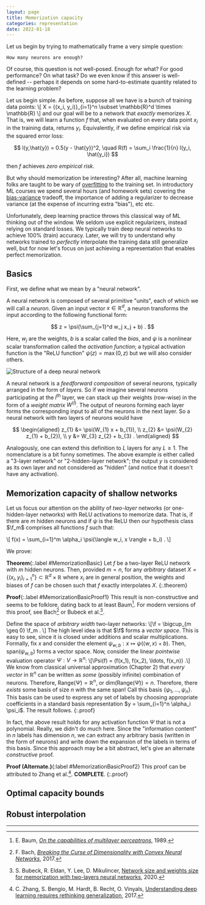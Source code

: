 ```yaml
---
layout: page
title: Memorization capacity
categories: representation
date: 2022-01-18
---
```


Let us begin by trying to mathematically frame a very simple question:

~~~
How many neurons are enough?
~~~

Of course, this question is not well-posed. Enough for what? For good performance? On what task? Do we even know if this answer is well-defined -- perhaps it depends on some hard-to-estimate quantity related to the learning problem?

Let us begin simple. As before, suppose all we have is a bunch of training data points:
\\[ X = \{(x_i, y_i)\}_{i=1}^n \subset \mathbb{R}^d \times \mathbb{R} \\]
and our goal will be to a network that *exactly* memorizes $X$. That is, we will learn a function $f$ that, when evaluated on every data point $x_i$ in the training data, returns $y_i$. Equivalently, if we define empirical risk via the squared error loss:

$$
l(y,\hat{y}) = 0.5(y - \hat{y})^2, \quad R(f) = \sum_i \frac{1}{n} l(y_i, \hat{y_i})
$$

then $f$ achieves *zero empirical risk*.

But why should memorization be interesting? After all, machine learning folks are taught to be wary of [overfitting](https://en.wikipedia.org/wiki/Overfitting) to the training set. In introductory ML courses we spend several hours (and homework sets) covering the [bias-variance](https://en.wikipedia.org/wiki/Bias%E2%80%93variance_tradeoff) tradeoff, the importance of adding a regularizer to decrease variance (at the expense of incurring extra "bias"), etc etc.

Unfortunately, deep learning practice throws this classical way of ML thinking out of the window. We seldom use explicit regularizers, instead relying on standard losses. We typically train deep neural networks to achieve 100\% (train) accuracy. Later, we will try to understand why networks trained to *perfectly* interpolate the training data still generalize well, but for now let's focus on just achieving a representation that enables perfect memorization.

## Basics

First, we define what we mean by a "neural network".

A neural network is composed of several primitive "units", each of which we will call a *neuron*. Given an input vector $x \in \mathbb{R}^d$, a neuron transforms the input according to the following functional form:

$$
z = \psi(\sum_{j=1}^d w_j x_j + b) .
$$

Here, $w_j$ are the weights, $b$ is a scalar called the *bias*, and $\psi$ is a nonlinear scalar transformation called the *activation function*; a typical activation function is the "ReLU function" $\psi(z) = \max(0,z)$ but we will also consider others.

![Structure of a deep neural network](/fodl/assets/nn.png)

A neural network is a *feedforward composition* of several neurons, typically arranged in the form of *layers*. So if we imagine several neurons participating at the $l^{\text{th}}$ layer, we can stack up their weights (row-wise) in the form of a *weight matrix* $W^{(l)}$. The output of neurons forming each layer forms the corresponding input to all of the neurons in the next layer. So a neural network with two layers of neurons would have

$$
\begin{aligned}
z_{1} &= \psi(W_{1} x + b_{1}), \\
z_{2} &= \psi(W_{2} z_{1} + b_{2}), \\
y &= W_{3} z_{2} + b_{3} .
\end{aligned}
$$

Analogously, one can extend this definition to $L$ layers for any $L \geq 1$. The nomenclature is a bit funny sometimes. The above example is either called a "3-layer network" or "2-hidden-layer network"; the output $y$ is considered as its own layer and not considered as "hidden" (and notice that it doesn't have any activation).

## Memorization capacity of shallow networks

<script>
macros["\\f"] = "\\mathscr{F}"
</script>

Let us focus our attention on the ability of *two-layer* networks (or one-hidden-layer networks) with ReLU activations to memorize data. That is, if there are $m$ hidden neurons and if $\psi$ is the ReLU then our hypothesis class $\f_m$ comprises all functions $f$ such that:

\\[ f(x) = \sum_{i=1}^m \alpha_i \psi(\langle w_i, x \rangle + b_i) . \\]

We prove:

**Theorem**{:.label #MemorizationBasic}
  Let $f$ be a two-layer ReLU network with $m$ hidden neurons. Then, provided $m = n$, for any _arbitrary_ dataset $X = \{(x_i, y_i)_{i=1}^n\} \subset \mathbb{R}^d \times \mathbb{R}$ where $x_i$ are in general position, the weights and biases of $f$ can be chosen such that $f$ exactly interpolates $X$.
{:.theorem}

**Proof**{:.label #MemorizationBasicProof1}
  This result is non-constructive and seems to be folklore, dating back to at least Baum[^baum]. For modern versions of this proof, see Bach[^bach] or Bubeck et al.[^bubeck1].

  Define the space of *arbitrary width* two-layer networks:
  \\[\f = \bigcup_{m \geq 0} \f_m . \\]
  The high level idea is that $\f$ forms a *vector space*. This is easy to see, since it is closed under additions and scalar multiplications. Formally, fix $x$ and consider the element $\psi_{w,b}: x \mapsto \psi(\langle w, x \rangle + b)$. Then, $\text{span}(\psi_{w,b})$ forms a vector space.  Now, consider the linear *pointwise* evaluation operator $\Psi : V \rightarrow \mathbb{R}^n$:
  \\[\Psi(f) = (f(x_1), f(x_2), \ldots, f(x_n)) .\\]
  We know from classical universal approximation (Chapter 2) that *every vector* in $\mathbb{R}^n$ can be written as *some* (possibly infinite)  combination of neurons. Therefore, $\text{Range}(\Psi) = \mathbb{R}^n$, or $\text{dim(Range}(\Psi)) = n$. Therefore, there *exists* some basis of size $n$ with the same span! Call this basis $\{\psi_1, \ldots,\psi_n\}$. This basis can be used to express any set of labels by choosing appropriate coefficients in a standard basis representation $y = \sum_{i=1}^n \alpha_i \psi_i$.
  The result follows.
{:.proof}

In fact, the above result holds for any activation function $\Psi$ that is not a polynomial. Really, we didn't do much here. Since the "information content" in $n$ labels has dimension $n$, we can extract any arbitrary basis (written in the form of neurons) and write down the expansion of the labels in terms of this basis. Since this approach may be a bit abstract, let's give an alternate *constructive* proof.

**Proof (Alternate.)**{:label #MemorizationBasicProof2}
  This proof can be attributed to Zhang et al.[^zhang]. **COMPLETE**.
{:.proof}




## Optimal capacity bounds

## Robust interpolation

---

[^baum]:
    E. Baum, [*On the capabilities of multilayer perceptrons*](https://www.sciencedirect.com/science/article/pii/0885064X88900209), 1989.

[^bach]:
    F. Bach, [*Breaking the Curse of Dimensionality with Convex Neural Networks*](https://jmlr.org/papers/v18/14-546.html), 2017.

[^bubeck1]:
    S. Bubeck, R. Eldan, Y. Lee, D. Mikulincer, [Network size and weights size for memorization with two-layers neural networks](https://arxiv.org/abs/2006.02855), 2020.

[^zhang]:
    C. Zhang, S. Bengio, M. Hardt, B. Recht, O. Vinyals, [Understanding deep learning requires rethinking generalization](https://arxiv.org/abs/1611.03530), 2017.
